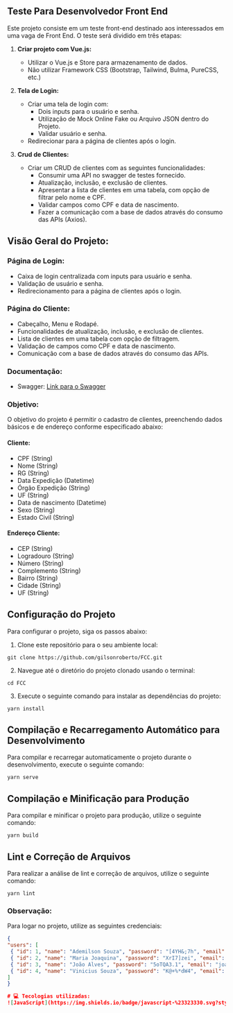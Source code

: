 ## Teste Para Desenvolvedor Front End 

Este projeto consiste em um teste front-end destinado aos interessados em uma vaga de Front End. O teste será dividido em três etapas:

1. **Criar projeto com Vue.js:**
   - Utilizar o Vue.js e Store para armazenamento de dados.
   - Não utilizar Framework CSS (Bootstrap, Tailwind, Bulma, PureCSS, etc.)

2. **Tela de Login:**
   - Criar uma tela de login com:
     - Dois inputs para o usuário e senha.
     - Utilização de Mock Online Fake ou Arquivo JSON dentro do Projeto.
     - Validar usuário e senha.
   - Redirecionar para a página de clientes após o login.

3. **Crud de Clientes:**
   - Criar um CRUD de clientes com as seguintes funcionalidades:
     - Consumir uma API no swagger de testes fornecido.
     - Atualização, inclusão, e exclusão de clientes.
     - Apresentar a lista de clientes em uma tabela, com opção de filtrar pelo nome e CPF.
     - Validar campos como CPF e data de nascimento.
     - Fazer a comunicação com a base de dados através do consumo das APIs (Axios).

## Visão Geral do Projeto:

### Página de Login:
- Caixa de login centralizada com inputs para usuário e senha.
- Validação de usuário e senha.
- Redirecionamento para a página de clientes após o login.

### Página do Cliente:
- Cabeçalho, Menu e Rodapé.
- Funcionalidades de atualização, inclusão, e exclusão de clientes.
- Lista de clientes em uma tabela com opção de filtragem.
- Validação de campos como CPF e data de nascimento.
- Comunicação com a base de dados através do consumo das APIs.

### Documentação:
- Swagger: [Link para o Swagger](https://extranet.fcc.org.br/webapi/testecandidato/swagger/index.html)

### Objetivo:
O objetivo do projeto é permitir o cadastro de clientes, preenchendo dados básicos e de endereço conforme especificado abaixo:

#### Cliente:
- CPF (String)
- Nome (String)
- RG (String)
- Data Expedição (Datetime)
- Órgão Expedição (String)
- UF (String)
- Data de nascimento (Datetime)
- Sexo (String)
- Estado Civil (String)

#### Endereço Cliente:
- CEP (String)
- Logradouro (String)
- Número (String)
- Complemento (String)
- Bairro (String)
- Cidade (String)
- UF (String)

## Configuração do Projeto

Para configurar o projeto, siga os passos abaixo:

1. Clone este repositório para o seu ambiente local:
```
git clone https://github.com/gilsonroberto/FCC.git
```

2. Navegue até o diretório do projeto clonado usando o terminal:
```
cd FCC
```

3. Execute o seguinte comando para instalar as dependências do projeto:
```
yarn install
```

## Compilação e Recarregamento Automático para Desenvolvimento

Para compilar e recarregar automaticamente o projeto durante o desenvolvimento, execute o seguinte comando:

```
yarn serve
```

## Compilação e Minificação para Produção

Para compilar e minificar o projeto para produção, utilize o seguinte comando:
```
yarn build
```

## Lint e Correção de Arquivos

Para realizar a análise de lint e correção de arquivos, utilize o seguinte comando:
```
yarn lint
```

### Observação:

Para logar no projeto, utilize as seguintes credenciais:

```json
{
"users": [
 { "id": 1, "name": "Ademilson Souza", "password": "[4YH&;7h", "email": "ademilson@ademilson.com" },
 { "id": 2, "name": "Maria Joaquina", "password": "XrI7]zei", "email": "maria@maria.com" },
 { "id": 3, "name": "João Alves", "password": "5oTQA3.1", "email": "joao@joao.com" },
 { "id": 4, "name": "Vinicius Souza", "password": "K@+%*dW4", "email": "vinicius@vinicius.com" }
]
}

# 💻 Tecologias utilizadas:
![JavaScript](https://img.shields.io/badge/javascript-%23323330.svg?style=for-the-badge&logo=javascript&logoColor=%23F7DF1E) ![NodeJS](https://img.shields.io/badge/node.js-6DA55F?style=for-the-badge&logo=node.js&logoColor=white) ![Vue.js](https://img.shields.io/badge/vue.js-%2335495e.svg?style=for-the-badge&logo=vuedotjs&logoColor=%234FC08D) ![Yarn](https://img.shields.io/badge/yarn-%232C8EBB.svg?style=for-the-badge&logo=yarn&logoColor=white)